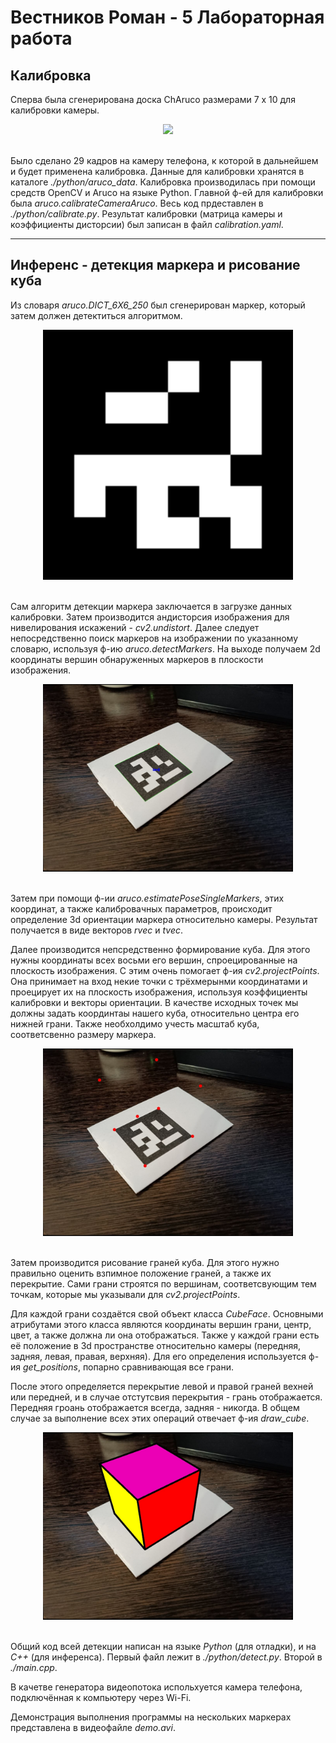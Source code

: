 # Вестников Роман - 5 Лабораторная работа

## Калибровка

Сперва была сгенерирована доска ChAruco размерами 7 х 10 для калибровки камеры.
<div align="center">
  <img src="./data/aruco_board1.png" width="400"/>
 <br/><br/>   
</div>

Было сделано 29 кадров на камеру телефона, к которой в дальнейшем и будет применена калибровка. Данные для калибровки хранятся в каталоге _./python/aruco_data_.
Калибровка производилась при помощи средств OpenCV и Aruco на языке Python. Главной ф-ей для калибровки была _aruco.calibrateCameraAruco_. Весь код прдеставлен в _./python/calibrate.py_. Результат калибровки (матрица камеры и коэффициенты дисторсии) был записан в файл _calibration.yaml_.

___

## Инференс - детекция маркера и рисование куба

Из словаря _aruco.DICT_6X6_250_ был сгенерирован маркер, который затем должен детектиться алгоритмом. 

<div align="center">
  <img src="./data/aruco_marker.png" width="400"/>
 <br/><br/>   
</div>


Сам алгоритм детекции маркера заключается в загрузке данных калибровки. Затем производится андисторсия изображения для нивелирования искажений - _cv2.undistort_. Далее следует непосредственно поиск маркеров на изображении по указанному словарю, используя ф-ию _aruco.detectMarkers_. На выходе получаем 2d координаты вершин обнаруженных маркеров в плоскости изображения.

<div align="center">
  <img src="./data/test_marker.jpg" width="400"/>
 <br/><br/>   
</div>

Затем при помощи ф-ии _aruco.estimatePoseSingleMarkers_, этих координат, а также калибровачных параметров, происходит определение 3d ориентации маркера относительно камеры. Результат получается в виде векторов _rvec_ и _tvec_. 

Далее производится непсредственно формирование куба. Для этого нужны координаты всех восьми его вершин, спроецированные на плоскость изображения. С этим очень помогает ф-ия _cv2.projectPoints_. Она принимает на вход некие точки с трёхмерынми координатами и проецирует их на плоскость изображения, используя коэффициенты калибровки и векторы ориентации. В качестве исходных точек мы должны задать координтаы нашего куба, относительно центра его нижней грани. Также необхолдимо учесть масштаб куба, соответсвенно размеру маркера.

<div align="center">
  <img src="./data/test_vertex.jpg" width="400"/>
 <br/><br/>   
</div>

Затем производится рисование граней куба. Для этого нужно правильно оценить взпимное положение граней, а также их перекрытие. Сами грани строятся по вершинам, соответсвующим тем точкам, которые мы указывали для _cv2.projectPoints_. 

Для каждой грани создаётся свой объект класса _CubeFace_. Основными атрибутами этого класса являются координаты вершин грани, центр, цвет, а также должна ли она отображаться. Также у каждой грани есть её положение в 3d пространстве относительно камеры (передняя, задняя, левая, правая, верхняя). Для его определения используется ф-ия _get_positions_, попарно сравнивающая все грани. 

После этого определяется перекрытие левой и правой граней вехней или передней, и в случае отстутсвия перекрытия - грань отображается. Передняя гроань отображается всегда, задняя - никогда. В общем случае за выполнение всех этих операций отвечает ф-ия _draw_cube_.

<div align="center">
  <img src="./data/test_cube.jpg" width="400"/>
 <br/><br/>   
</div>

Общий код всей детекции написан на языке _Python_ (для отладки), и на _C++_ (для инференса). Первый файл лежит в _./python/detect.py_. Второй в _./main.cpp_.

В качетве генератора видеопотока испольхуется камера телефона, подключённая к компьютеру через Wi-Fi.

Демонстрация выполнения программы на нескольких маркерах представлена в видеофайле _demo.avi_.
